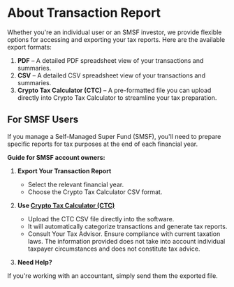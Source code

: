 # About Transaction Report

Whether you're an individual user or an SMSF investor, we provide flexible options for accessing and exporting your tax reports. Here are the available export formats:

1. **PDF** – A detailed PDF spreadsheet view of your transactions and summaries.  
2. **CSV** – A detailed CSV spreadsheet view of your transactions and summaries.  
3. **Crypto Tax Calculator (CTC)** – A pre-formatted file you can upload directly into Crypto Tax Calculator to streamline your tax preparation.

## For SMSF Users

If you manage a Self-Managed Super Fund (SMSF), you'll need to prepare specific reports for tax purposes at the end of each financial year.

**Guide for SMSF account owners:**

1. **Export Your Transaction Report**  
   - Select the relevant financial year.  
   - Choose the Crypto Tax Calculator CSV format.

2. **Use [Crypto Tax Calculator (CTC)](https://home.cryptotaxcalculator.io/au)**  
   - Upload the CTC CSV file directly into the software.  
   - It will automatically categorize transactions and generate tax reports.
   - Consult Your Tax Advisor. Ensure compliance with current taxation laws. The information provided does not take into account individual 
     taxpayer circumstances and does not constitute tax advice.

3. **Need Help?**

If you're working with an accountant, simply send them the exported file.
